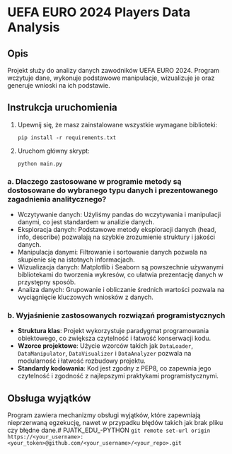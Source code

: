# UEFA EURO 2024 Players Data Analysis

## Opis

Projekt służy do analizy danych zawodników UEFA EURO 2024. Program wczytuje dane, wykonuje podstawowe manipulacje, wizualizuje je oraz generuje wnioski na ich podstawie.

## Instrukcja uruchomienia

1. Upewnij się, że masz zainstalowane wszystkie wymagane biblioteki:
    ```
    pip install -r requirements.txt
    ```

2. Uruchom główny skrypt:
    ```
    python main.py
    ```

### a. Dlaczego zastosowane w programie metody są dostosowane do wybranego typu danych i prezentowanego zagadnienia analitycznego?

- Wczytywanie danych: Użyliśmy pandas do wczytywania i manipulacji danymi, co jest standardem w analizie danych.
- Eksploracja danych: Podstawowe metody eksploracji danych (head, info, describe) pozwalają na szybkie zrozumienie struktury i jakości danych.
- Manipulacja danymi: Filtrowanie i sortowanie danych pozwala na skupienie się na istotnych informacjach.
- Wizualizacja danych: Matplotlib i Seaborn są powszechnie używanymi bibliotekami do tworzenia wykresów, co ułatwia prezentację danych w przystępny sposób.
- Analiza danych: Grupowanie i obliczanie średnich wartości pozwala na wyciągnięcie kluczowych wniosków z danych.

### b. Wyjaśnienie zastosowanych rozwiązań programistycznych

- **Struktura klas**: Projekt wykorzystuje paradygmat programowania obiektowego, co zwiększa czytelność i łatwość konserwacji kodu.
- **Wzorce projektowe**: Użycie wzorców takich jak `DataLoader`, `DataManipulator`, `DataVisualizer` i `DataAnalyzer` pozwala na modularność i łatwość rozbudowy projektu.
- **Standardy kodowania**: Kod jest zgodny z PEP8, co zapewnia jego czytelność i zgodność z najlepszymi praktykami programistycznymi.

## Obsługa wyjątków

Program zawiera mechanizmy obsługi wyjątków, które zapewniają nieprzerwaną egzekucję, nawet w przypadku błędów takich jak brak pliku czy błędne dane.# PJATK_EDU_-PYTHON
    ```
    git remote set-url origin https://<your_username>:<your_token>@github.com/<your_username>/<your_repo>.git
    ```